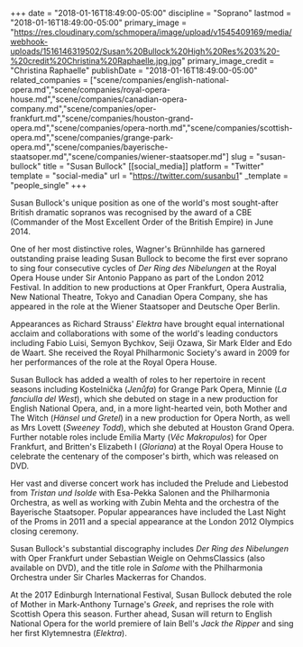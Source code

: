 +++
date = "2018-01-16T18:49:00-05:00"
discipline = "Soprano"
lastmod = "2018-01-16T18:49:00-05:00"
primary_image = "https://res.cloudinary.com/schmopera/image/upload/v1545409169/media/webhook-uploads/1516146319502/Susan%20Bullock%20High%20Res%203%20-%20credit%20Christina%20Raphaelle.jpg.jpg"
primary_image_credit = "Christina Raphaelle"
publishDate = "2018-01-16T18:49:00-05:00"
related_companies = ["scene/companies/english-national-opera.md","scene/companies/royal-opera-house.md","scene/companies/canadian-opera-company.md","scene/companies/oper-frankfurt.md","scene/companies/houston-grand-opera.md","scene/companies/opera-north.md","scene/companies/scottish-opera.md","scene/companies/grange-park-opera.md","scene/companies/bayerische-staatsoper.md","scene/companies/wiener-staatsoper.md"]
slug = "susan-bullock"
title = "Susan Bullock"
[[social_media]]
platform = "Twitter"
template = "social-media"
url = "https://twitter.com/susanbu1"
_template = "people_single"
+++

Susan Bullock's unique position as one of the world's most sought-after British dramatic sopranos was recognised by the award of a CBE (Commander of the Most Excellent Order of the British Empire) in June 2014.

One of her most distinctive roles, Wagner's Brünnhilde has garnered outstanding praise leading Susan Bullock to become the first ever soprano to sing four consecutive cycles of *Der Ring des Nibelungen* at the Royal Opera House under Sir Antonio Pappano as part of the London 2012 Festival. In addition to new productions at Oper Frankfurt, Opera Australia, New National Theatre, Tokyo and Canadian Opera Company, she has appeared in the role at the Wiener Staatsoper and Deutsche Oper Berlin.

Appearances as Richard Strauss' *Elektra* have brought equal international acclaim and collaborations with some of the world's leading conductors including Fabio Luisi, Semyon Bychkov, Seiji Ozawa, Sir Mark Elder and Edo de Waart. She received the Royal Philharmonic Society's award in 2009 for her performances of the role at the Royal Opera House. 

Susan Bullock has added a wealth of roles to her repertoire in recent seasons including Kostelnička (*Jenůfa*) for Grange Park Opera, Minnie (*La fanciulla del West*), which she debuted on stage in a new production for English National Opera, and, in a more light-hearted vein, both Mother and The Witch (*Hänsel und Gretel*) in a new production for Opera North, as well as Mrs Lovett (*Sweeney Todd*), which she debuted at Houston Grand Opera. Further notable roles include Emilia Marty (*Věc Makropulos*) for Oper Frankfurt, and Britten's Elizabeth I (*Gloriana*) at the Royal Opera House to celebrate the centenary of the composer's birth, which was released on DVD. 

Her vast and diverse concert work has included the Prelude and Liebestod from *Tristan und Isolde* with Esa-Pekka Salonen and the Philharmonia Orchestra, as well as working with Zubin Mehta and the orchestra of the Bayerische Staatsoper. Popular appearances have included the Last Night of the Proms in 2011 and a special appearance at the London 2012 Olympics closing ceremony.

Susan Bullock's substantial discography includes *Der Ring des Nibelungen* with Oper Frankfurt under Sebastian Weigle on OehmsClassics (also available on DVD), and the title role in *Salome* with the Philharmonia Orchestra under Sir Charles Mackerras for Chandos. 

At the 2017 Edinburgh International Festival, Susan Bullock debuted the role of Mother in Mark-Anthony Turnage's *Greek*, and reprises the role with Scottish Opera this season. Further ahead, Susan will return to English National Opera for the world premiere of Iain Bell's *Jack the Ripper* and sing her first Klytemnestra (*Elektra*).
